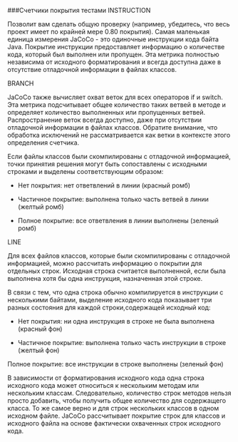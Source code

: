 ###Счетчики покрытия тестами
INSTRUCTION

Позволит вам сделать общую проверку (например, убедитесь, что весь проект имеет по крайней мере 0.80 покрытия).
Самая маленькая единица измерения JaCoCo - это одиночные инструкции кода байта Java. Покрытие инструкции предоставляет информацию о количестве кода, который был выполнен или пропущен. Эта метрика полностью независима от исходного форматирования и всегда доступна даже в отсутствие отладочной информации в файлах классов.


BRANCH

JaCoCo также вычисляет охват веток для всех операторов if и switch. Эта метрика подсчитывает общее количество таких ветвей в методе и определяет количество выполненных или пропущенных ветвей. Распространение веток всегда доступно, даже при отсутствии отладочной информации в файлах классов. Обратите внимание, что обработка исключений не рассматривается как ветки в контексте этого определения счетчика.

Если файлы классов были скомпилированы с отладочной информацией, точки принятия решения могут быть сопоставлены с исходными строками и выделены соответствующим образом:

* Нет покрытия: нет ответвлений в линии (красный ромб)

* Частичное покрытие: выполнена только часть ветвей в линии (желтый ромб)

* Полное покрытие: все ответвления в линии выполнены (зеленый ромб)

LINE

Для всех файлов классов, которые были скомпилированы с отладочной информацией, можно рассчитать информацию о покрытии для отдельных строк. Исходная строка считается выполненной, если была выполнена хотя бы одна инструкция, назначенная этой строке.

В связи с тем, что одна строка обычно компилируется в инструкции с несколькими байтами, выделение исходного кода показывает три разных состояния для каждой строки,содержащей исходный код:

* Нет покрытия: ни одна инструкция в строке не была выполнена (красный фон)

* Частичное покрытие: выполнена только часть инструкции в строке (желтый фон)

Полное покрытие: все инструкции в строке выполнены (зеленый фон)

В зависимости от форматирования исходного кода одна строка исходного кода может относиться к нескольким методам или нескольким классам. Следовательно, количество строк методов нельзя просто добавить, чтобы получить общее количество для содержащего класса. То же самое верно и для строк нескольких классов в одном исходном файле. JaCoCo рассчитывает покрытие строк для классов и исходного файла на основе фактически охваченных строк исходного кода.